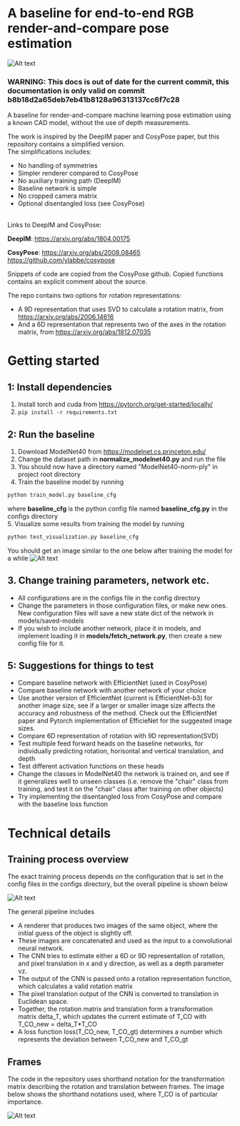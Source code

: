 # A baseline for end-to-end RGB render-and-compare pose estimation

![Alt text](irrelevant-data/training-inference-process.png "Training inference process")


### WARNING: This docs is out of date for the current commit, this documentation is only valid on commit b8b18d2a65deb7eb41b8128a96313137cc6f7c28

A baseline for render-and-compare machine learning pose estimation using a known CAD model, without the use of depth measurements.

The work is inspired by the DeepIM paper and CosyPose paper, but this repository contains a simplified version.
\
The simplifications includes:
- No handling of symmetries
- Simpler renderer compared to CosyPose
- No auxiliary training path (DeepIM)
- Baseline network is simple
- No cropped camera matrix
- Optional disentangled loss (see CosyPose)

\
Links to DeepIM and CosyPose:

**DeepIM**:
https://arxiv.org/abs/1804.00175

**CosyPose**:
https://arxiv.org/abs/2008.08465
\
https://github.com/ylabbe/cosypose

Snippets of code are copied from the CosyPose github. Copied functions contains an explicit comment about the source.

The repo contains two options for rotation representations:
- A 9D representation that uses SVD to calculate a rotation matrix, from https://arxiv.org/abs/2006.14616
- And a 6D representation that represents two of the axes in the rotation matrix, from https://arxiv.org/abs/1812.07035

# Getting started
## 1: Install dependencies
1. Install torch and cuda from https://pytorch.org/get-started/locally/
2. ```pip install -r requirements.txt```


## 2: Run the baseline
1. Download ModelNet40 from https://modelnet.cs.princeton.edu/
2. Change the dataset path in **normalize_modelnet40.py** and run the file
3. You should now have a directory named "ModelNet40-norm-ply" in project root directory
4. Train the baseline model by running 
```bash
python train_model.py baseline_cfg
```
where **baseline_cfg** is the python config file named **baseline_cfg.py** in the configs directory
\
5. Visualize some results from training the model by running 
```bash
python test_visualization.py baseline_cfg
```
You should get an image similar to the one below after training the model for a while 
![Alt text](irrelevant-data/test_visualization_during_training.png "Visualization during training")


## 3. Change training parameters, network etc.
- All configurations are in the configs file in the config directory
- Change the parameters in those configuration files, or make new ones. New configuration files will save a new state dict of the network in models/saved-models
- If you wish to include another network, place it in models, and implement loading it in **models/fetch_network.py**, then create a new config file for it.



## 5: Suggestions for things to test
- Compare baseline network with EfficientNet (used in CosyPose)
- Compare baseline network with another network of your choice
- Use another version of EfficientNet (current is EfficientNet-b3) for another image size, see if a larger or smaller image size affects the accuracy and robustness of the method. Check out the EfficientNet paper and Pytorch implementation of EfficieNet for the suggested image sizes.
- Compare 6D representation of rotation with 9D representation(SVD)  
- Test multiple feed forward heads on the baseline networks, for individually predicting rotation, horisontal and vertical translation, and depth
- Test different activation functions on these heads
- Change the classes in ModelNet40 the network is trained on, and see if it generalizes well to unseen classes (i.e. remove the "chair" class from training, and test it on the "chair" class after training on other objects)
- Try implementing the disentangled loss from CosyPose and compare with the baseline loss function


# Technical details
## Training process overview
The exact training process depends on the configuration that is set in the config files in the configs directory, but
the overall pipeline is shown below

![Alt text](irrelevant-data/training-inference-process.png "Training inference process")

The general pipeline includes
- A renderer that produces two images of the same object, where the initial guess of the object is slightly off.
- These images are concatenated and used as the input to a convolutional neural network.
- The CNN tries to estimate either a 6D or 9D representation of rotation, and pixel translation in x and y direction, as well as a depth parameter vz.
- The output of the CNN is passed onto a rotation representation function, which calculates a valid rotation matrix
- The pixel translation output of the CNN is converted to translation in Euclidean space.
- Together, the rotation matrix and translation form a transformation matrix delta_T, which updates the current estimate of T_CO with T_CO_new = delta_T*T_CO
- A loss function loss(T_CO_new, T_CO_gt) determines a number which represents the deviation between T_CO_new and T_CO_gt

## Frames
The code in the repository uses shorthand notation for the transformation 
matrix describing the rotation and translation between frames. The image
below shows the shorthand notations used, where T_CO is of particular importance.

![Alt text](irrelevant-data/scene-frames.png "Scene frames")



